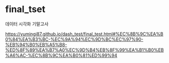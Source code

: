 # final_tset

데이터 시각화 기말고사

https://yumingi87.github.io/dash_test/final_test.html#%EC%8B%9C%EA%B0%84%EA%B3%BC-%EC%9A%94%EC%9D%BC%EC%97%90-%EB%94%B0%EB%A5%B8-%ED%8F%89%EA%B7%A0%EC%9D%B4%EB%8F%99%EA%B1%B0%EB%A6%AC-%EC%8B%9C%EA%B0%81%ED%99%94
